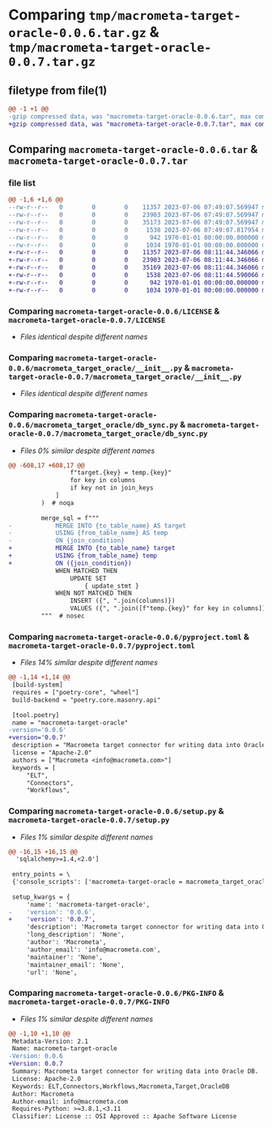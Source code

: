 # Comparing `tmp/macrometa-target-oracle-0.0.6.tar.gz` & `tmp/macrometa-target-oracle-0.0.7.tar.gz`

## filetype from file(1)

```diff
@@ -1 +1 @@
-gzip compressed data, was "macrometa-target-oracle-0.0.6.tar", max compression
+gzip compressed data, was "macrometa-target-oracle-0.0.7.tar", max compression
```

## Comparing `macrometa-target-oracle-0.0.6.tar` & `macrometa-target-oracle-0.0.7.tar`

### file list

```diff
@@ -1,6 +1,6 @@
--rw-r--r--   0        0        0    11357 2023-07-06 07:49:07.569947 macrometa-target-oracle-0.0.6/LICENSE
--rw-r--r--   0        0        0    23903 2023-07-06 07:49:07.569947 macrometa-target-oracle-0.0.6/macrometa_target_oracle/__init__.py
--rw-r--r--   0        0        0    35173 2023-07-06 07:49:07.569947 macrometa-target-oracle-0.0.6/macrometa_target_oracle/db_sync.py
--rw-r--r--   0        0        0     1538 2023-07-06 07:49:07.817954 macrometa-target-oracle-0.0.6/pyproject.toml
--rw-r--r--   0        0        0      942 1970-01-01 00:00:00.000000 macrometa-target-oracle-0.0.6/setup.py
--rw-r--r--   0        0        0     1034 1970-01-01 00:00:00.000000 macrometa-target-oracle-0.0.6/PKG-INFO
+-rw-r--r--   0        0        0    11357 2023-07-06 08:11:44.346066 macrometa-target-oracle-0.0.7/LICENSE
+-rw-r--r--   0        0        0    23903 2023-07-06 08:11:44.346066 macrometa-target-oracle-0.0.7/macrometa_target_oracle/__init__.py
+-rw-r--r--   0        0        0    35169 2023-07-06 08:11:44.346066 macrometa-target-oracle-0.0.7/macrometa_target_oracle/db_sync.py
+-rw-r--r--   0        0        0     1538 2023-07-06 08:11:44.590066 macrometa-target-oracle-0.0.7/pyproject.toml
+-rw-r--r--   0        0        0      942 1970-01-01 00:00:00.000000 macrometa-target-oracle-0.0.7/setup.py
+-rw-r--r--   0        0        0     1034 1970-01-01 00:00:00.000000 macrometa-target-oracle-0.0.7/PKG-INFO
```

### Comparing `macrometa-target-oracle-0.0.6/LICENSE` & `macrometa-target-oracle-0.0.7/LICENSE`

 * *Files identical despite different names*

### Comparing `macrometa-target-oracle-0.0.6/macrometa_target_oracle/__init__.py` & `macrometa-target-oracle-0.0.7/macrometa_target_oracle/__init__.py`

 * *Files identical despite different names*

### Comparing `macrometa-target-oracle-0.0.6/macrometa_target_oracle/db_sync.py` & `macrometa-target-oracle-0.0.7/macrometa_target_oracle/db_sync.py`

 * *Files 0% similar despite different names*

```diff
@@ -608,17 +608,17 @@
                 f"target.{key} = temp.{key}"
                 for key in columns
                 if key not in join_keys
             ]
         )  # noqa
 
         merge_sql = f"""
-            MERGE INTO {to_table_name} AS target
-            USING {from_table_name} AS temp
-            ON {join_condition}
+            MERGE INTO {to_table_name} target
+            USING {from_table_name} temp
+            ON ({join_condition})
             WHEN MATCHED THEN
                 UPDATE SET
                     { update_stmt }
             WHEN NOT MATCHED THEN
                 INSERT ({", ".join(columns)})
                 VALUES ({", ".join([f"temp.{key}" for key in columns])});
         """  # nosec
```

### Comparing `macrometa-target-oracle-0.0.6/pyproject.toml` & `macrometa-target-oracle-0.0.7/pyproject.toml`

 * *Files 14% similar despite different names*

```diff
@@ -1,14 +1,14 @@
 [build-system]
 requires = ["poetry-core", "wheel"]
 build-backend = "poetry.core.masonry.api"
 
 [tool.poetry]
 name = "macrometa-target-oracle"
-version='0.0.6'
+version='0.0.7'
 description = "Macrometa target connector for writing data into Oracle DB."
 license = "Apache-2.0"
 authors = ["Macrometa <info@macrometa.com>"]
 keywords = [
     "ELT",
     "Connectors",
     "Workflows",
```

### Comparing `macrometa-target-oracle-0.0.6/setup.py` & `macrometa-target-oracle-0.0.7/setup.py`

 * *Files 1% similar despite different names*

```diff
@@ -16,15 +16,15 @@
  'sqlalchemy>=1.4,<2.0']
 
 entry_points = \
 {'console_scripts': ['macrometa-target-oracle = macrometa_target_oracle:main']}
 
 setup_kwargs = {
     'name': 'macrometa-target-oracle',
-    'version': '0.0.6',
+    'version': '0.0.7',
     'description': 'Macrometa target connector for writing data into Oracle DB.',
     'long_description': 'None',
     'author': 'Macrometa',
     'author_email': 'info@macrometa.com',
     'maintainer': 'None',
     'maintainer_email': 'None',
     'url': 'None',
```

### Comparing `macrometa-target-oracle-0.0.6/PKG-INFO` & `macrometa-target-oracle-0.0.7/PKG-INFO`

 * *Files 1% similar despite different names*

```diff
@@ -1,10 +1,10 @@
 Metadata-Version: 2.1
 Name: macrometa-target-oracle
-Version: 0.0.6
+Version: 0.0.7
 Summary: Macrometa target connector for writing data into Oracle DB.
 License: Apache-2.0
 Keywords: ELT,Connectors,Workflows,Macrometa,Target,OracleDB
 Author: Macrometa
 Author-email: info@macrometa.com
 Requires-Python: >=3.8.1,<3.11
 Classifier: License :: OSI Approved :: Apache Software License
```

